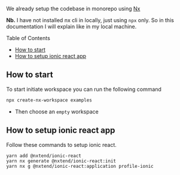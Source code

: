 We already setup the codebase in monorepo using [Nx](https://nx.dev/)

**Nb.** I have not installed nx cli in locally, just using `npx` only. So in this documentation I will explain like in my local machine.


Table of Contents
- [How to start](#how-to-start)
- [How to setup ionic react app](#how-to-setup-ionic-react-app)


## How to start
To start initiate workspace you can run the following command
```bash
npx create-nx-workspace examples
```
- Then choose an `empty` workspace


## How to setup ionic react app
Follow these commands to setup ionic react.
```
yarn add @nxtend/ionic-react
yarn nx generate @nxtend/ionic-react:init
yarn nx g @nxtend/ionic-react:application profile-ionic
```
